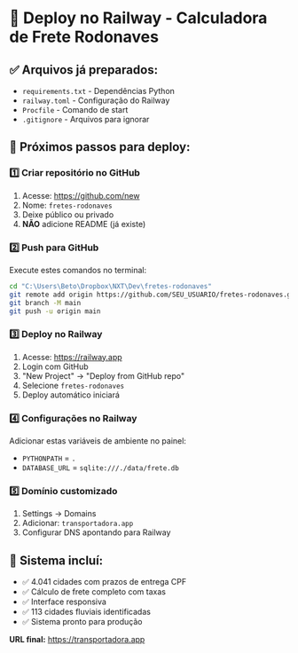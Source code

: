 # 🚂 Deploy no Railway - Calculadora de Frete Rodonaves

## ✅ Arquivos já preparados:
- `requirements.txt` - Dependências Python
- `railway.toml` - Configuração do Railway
- `Procfile` - Comando de start
- `.gitignore` - Arquivos para ignorar

## 🎯 Próximos passos para deploy:

### 1️⃣ **Criar repositório no GitHub**
1. Acesse: https://github.com/new
2. Nome: `fretes-rodonaves`
3. Deixe público ou privado
4. **NÃO** adicione README (já existe)

### 2️⃣ **Push para GitHub**
Execute estes comandos no terminal:
```bash
cd "C:\Users\Beto\Dropbox\NXT\Dev\fretes-rodonaves"
git remote add origin https://github.com/SEU_USUARIO/fretes-rodonaves.git
git branch -M main
git push -u origin main
```

### 3️⃣ **Deploy no Railway**
1. Acesse: https://railway.app
2. Login com GitHub
3. "New Project" → "Deploy from GitHub repo"
4. Selecione `fretes-rodonaves`
5. Deploy automático iniciará

### 4️⃣ **Configurações no Railway**
Adicionar estas variáveis de ambiente no painel:
- `PYTHONPATH` = `.`
- `DATABASE_URL` = `sqlite:///./data/frete.db`

### 5️⃣ **Domínio customizado**
1. Settings → Domains
2. Adicionar: `transportadora.app`
3. Configurar DNS apontando para Railway

## 🎉 Sistema incluí:
- ✅ 4.041 cidades com prazos de entrega CPF
- ✅ Cálculo de frete completo com taxas
- ✅ Interface responsiva
- ✅ 113 cidades fluviais identificadas
- ✅ Sistema pronto para produção

**URL final:** https://transportadora.app